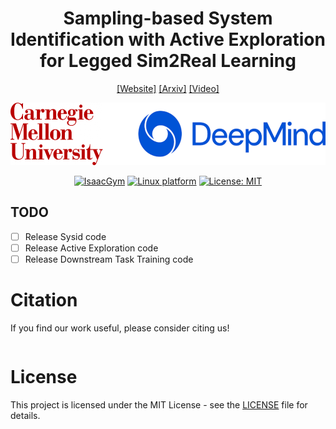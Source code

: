 <h1 align="center"> Sampling-based System Identification with Active Exploration for Legged Sim2Real Learning </h1>

<div align="center">

<!-- Robotics: Science and Systems (RSS) 2025 -->

[[Website]](https://lecar-lab.github.io/spi-active_/)
[[Arxiv]]()
[[Video]]()

<img src="assets/ip.png" style="height:100px;" />




[![IsaacGym](https://img.shields.io/badge/IsaacGym-Preview4-b.svg)](https://developer.nvidia.com/isaac-gym) [![Linux platform](https://img.shields.io/badge/Platform-linux--64-orange.svg)](https://ubuntu.com/blog/tag/22-04-lts) [![License: MIT](https://img.shields.io/badge/License-MIT-yellow.svg)]()




</div>

## TODO
- [ ] Release Sysid code
- [ ] Release Active Exploration code 
- [ ] Release Downstream Task Training code

# Citation
If you find our work useful, please consider citing us!

```bibtex

```

# License

This project is licensed under the MIT License - see the [LICENSE](LICENSE) file for details.
